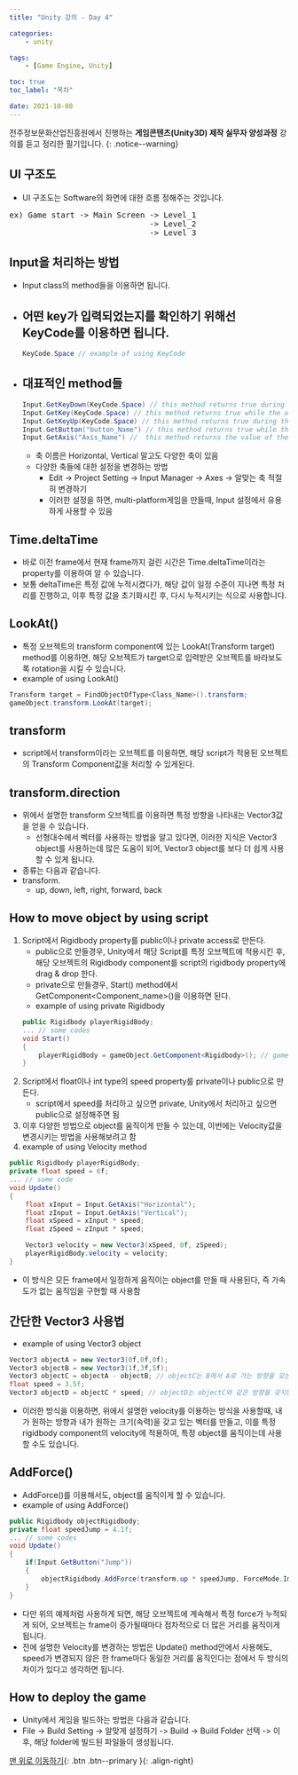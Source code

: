 ```yaml
---
title: "Unity 강의 - Day 4"

categories:
    - unity

tags:
    - [Game Engine, Unity]

toc: true
toc_label: "목차"

date: 2021-10-08 
---
```


전주정보문화산업진흥원에서 진행하는 **게임콘텐츠(Unity3D) 제작 실무자 양성과정** 강의를 듣고 정리한 필기입니다.
{: .notice--warning}

## UI 구조도
- UI 구조도는 Software의 화면에 대한 흐름 정해주는 것입니다.
<pre>
ex) Game start -> Main Screen -> Level_1
                              -> Level_2
                              -> Level_3
</pre>

## Input을 처리하는 방법
- Input class의 method들을 이용하면 됩니다.
- 어떤 key가 입력되었는지를 확인하기 위해선 KeyCode를 이용하면 됩니다.
    -
    ```c#
    KeyCode.Space // example of using KeyCode
    ```
- 대표적인 method들
    - 
    ```c#
    Input.GetKeyDown(KeyCode.Space) // this method returns true during the frame the user starts pressing down the key identified by name.
    Input.GetKey(KeyCode.Space) // this method returns true while the user holds down the key identified by name.
    Input.GetKeyUp(KeyCode.Space) // this method returns true during the frame the user releases the key identified by name.
    Input.GetButton("button_Name") // this method returns true while the virtual button identified by buttonName is held down.
    Input.GetAxis("Axis_Name") //  this method returns the value of the virtual axis identified by axisName.
    ```
    - 축 이름은 Horizontal, Vertical 말고도 다양한 축이 있음
    - 다양한 축들에 대한 설정을 변경하는 방법
        - Edit -> Project Setting -> Input Manager -> Axes -> 알맞는 축 적절히 변경하기
        - 이러한 설정을 하면, multi-platform게임을 만들때, Input 설정에서 유용하게 사용할 수 있음

## Time.deltaTime
- 바로 이전 frame에서 현재 frame까지 걸린 시간은 Time.deltaTime이라는 property를 이용하여 알 수 있습니다.
- 보통 deltaTime은 특정 값에 누적시켰다가, 해당 값이 일정 수준이 지나면 특정 처리를 진행하고, 이후 특정 값을 초기화시킨 후, 다시 누적시키는 식으로 사용합니다. 

## LookAt()
- 특정 오브젝트의 transform component에 있는 LookAt(Transform target) method를 이용하면, 해당 오브젝트가 target으로 입력받은 오브젝트를 바라보도록 rotation을 시킬 수 있습니다.
- example of using LookAt()
```c#
Transform target = FindObjectOfType<Class_Name>().transform;
gameObject.transform.LookAt(target);
```

## transform
- script에서 transform이라는 오브젝트를 이용하면, 해당 script가 적용된 오브젝트의 Transform Component값을 처리할 수 있게된다.

## transform.direction
- 위에서 설명한 transform 오브젝트를 이용하면 특정 방향을 나타내는 Vector3값을 얻을 수 있습니다.
    - 선형대수에서 벡터를 사용하는 방법을 알고 있다면, 이러한 지식은 Vector3 object를 사용하는데 많은 도움이 되어, Vector3 object를 보다 더 쉽게 사용할 수 있게 됩니다.
- 종류는 다음과 같습니다.
- transform.
    - up, down, left, right, forward, back

## How to move object by using script
1. Script에서 Rigidbody property를 public이나 private access로 만든다.
    - public으로 만들경우, Unity에서 해당 Script를 특정 오브젝트에 적용시킨 후, 해당 오브젝트의 Rigidbody component를 script의 rigidbody property에 drag & drop 한다.
    - private으로 만들경우, Start() method에서 GetComponent\<Component_name>()을 이용하면 된다.
    - example of using private Rigidbody
    ```c#
    public Rigidbody playerRigidBody;
    ... // some codes
    void Start()
    {
        playerRigidBody = gameObject.GetComponent<Rigidbody>(); // gameObject는 스킵해도 똑같이 적용됨
    }
    ```
2. Script에서 float이나 int type의 speed property를 private이나 public으로 만든다.
    - script에서 speed를 처리하고 싶으면 private, Unity에서 처리하고 싶으면 public으로 설정해주면 됨
3. 이후 다양한 방법으로 object를 움직이게 만들 수 있는데, 이번에는 Velocity값을 변경시키는 방법을 사용해보려고 함
4. example of using Velocity method
```c#
public Rigidbody playerRigidBody;
private float speed = 6f;
... // some code
void Update()
{
    float xInput = Input.GetAxis("Horizontal");
    float zInput = Input.GetAxis("Vertical");
    float xSpeed = xInput * speed;
    float zSpeed = zInput * speed;

    Vector3 velocity = new Vector3(xSpeed, 0f, zSpeed);
    playerRigidBody.velocity = velocity;
}
```
- 이 방식은 모든 frame에서 일정하게 움직이는 object를 만들 때 사용된다, 즉 가속도가 없는 움직임을 구현할 때 사용함

## 간단한 Vector3 사용법
- example of using Vector3 object
```c#
Vector3 objectA = new Vector3(0f,0f,0f);
Vector3 objectB = new Vector3(1f,3f,5f);
Vector3 objectC = objectA - objectB; // objectC는 B에서 A로 가는 방향을 갖는 Vector입니다.
float speed = 3.5f;
Vector3 objectD = objectC * speed; // objectD는 objectC와 같은 방향을 갖지만, 3.5라는 objectC와는 다른 크기를 갖는 Vector입니다. 
```
- 이러한 방식을 이용하면, 위에서 설명한 velocity를 이용하는 방식을 사용할때, 내가 원하는 방향과 내가 원하는 크기(속력)을 갖고 있는 벡터를 만들고, 이를 특정 rigidbody component의 velocity에 적용하여, 특정 object를 움직이는데 사용할 수도 있습니다.

## AddForce()
- AddForce()를 이용해서도, object를 움직이게 할 수 있습니다.
- example of using AddForce()
```c#
public Rigidbody objectRigidbody;
private float speedJump = 4.1f;
... // some codes
void Update()
{
    if(Input.GetButton("Jump"))
    {
        objectRigidbody.AddForce(transform.up * speedJump, ForceMode.Impluse);
    }
}
```
- 다만 위의 예제처럼 사용하게 되면, 해당 오브젝트에 계속해서 특정 force가 누적되게 되어, 오브젝트는 frame이 증가될때마다 점차적으로 더 많은 거리를 움직이게 됩니다.
- 전에 설명한 Velocity를 변경하는 방법은 Update() method안에서 사용해도, speed가 변경되지 않은 한 frame마다 동일한 거리를 움직인다는 점에서 두 방식의 차이가 있다고 생각하면 됩니다.

## How to deploy the game
- Unity에서 게임을 빌드하는 방법은 다음과 같습니다.
- File -> Build Setting -> 알맞게 설정하기 -> Build -> Build Folder 선택 -> 이후, 해당 folder에 빌드된 파일들이 생성됩니다.

[맨 위로 이동하기](#){: .btn .btn--primary }{: .align-right}